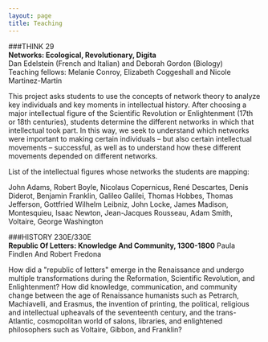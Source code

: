 ```yaml
---
layout: page
title: Teaching
---
```


###THINK 29  
**Networks: Ecological, Revolutionary, Digita**   Dan Edelstein (French and Italian) and Deborah Gordon (Biology)  Teaching fellows: Melanie Conroy, Elizabeth Coggeshall and Nicole Martinez-Martin
This project asks students to use the concepts of network theory to analyze key individuals and key moments in intellectual history. After choosing a major intellectual figure of the Scientific Revolution or Enlightenment (17th or 18th centuries), students determine the different networks in which that intellectual took part. In this way, we seek to understand which networks were important to making certain individuals – but also certain intellectual movements – successful, as well as to understand how these different movements depended on different networks.

List of the intellectual figures whose networks the students are mapping:

John Adams, Robert Boyle, Nicolaus Copernicus, René Descartes, Denis Diderot, Benjamin Franklin, Galileo Galilei, Thomas Hobbes, Thomas Jefferson, Gottfried Wilhelm Leibniz, John Locke, James Madison, Montesquieu, Isaac Newton, Jean-Jacques Rousseau, Adam Smith, Voltaire, George Washington

###HISTORY 230E/330E  **Republic Of Letters:  Knowledge And Community, 1300-1800** 
Paula Findlen And Robert FredonaHow did a "republic of letters" emerge in the Renaissance and undergo multiple transformations during the Reformation, Scientific Revolution, and Enlightenment? How did knowledge, communication, and community change between the age of Renaissance humanists such as Petrarch, Machiavelli, and Erasmus, the invention of printing, the political, religious and intellectual upheavals of the seventeenth century, and the trans-Atlantic, cosmopolitan world of salons, libraries, and enlightened philosophers such as Voltaire, Gibbon, and Franklin?